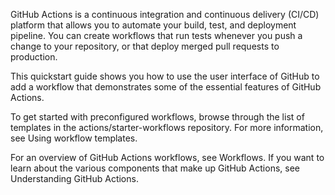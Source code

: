 GitHub Actions is a continuous integration and continuous delivery (CI/CD) platform that allows you to automate your build, test, and deployment pipeline. You can create workflows that run tests whenever you push a change to your repository, or that deploy merged pull requests to production.

This quickstart guide shows you how to use the user interface of GitHub to add a workflow that demonstrates some of the essential features of GitHub Actions.

To get started with preconfigured workflows, browse through the list of templates in the actions/starter-workflows repository. For more information, see Using workflow templates.

For an overview of GitHub Actions workflows, see Workflows. If you want to learn about the various components that make up GitHub Actions, see Understanding GitHub Actions.
